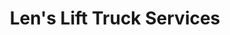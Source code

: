 ---
title: "Len's Lift Truck Services"
url: /alpena/lens-lift-truck-services/
shop: Autowerkstatt
---